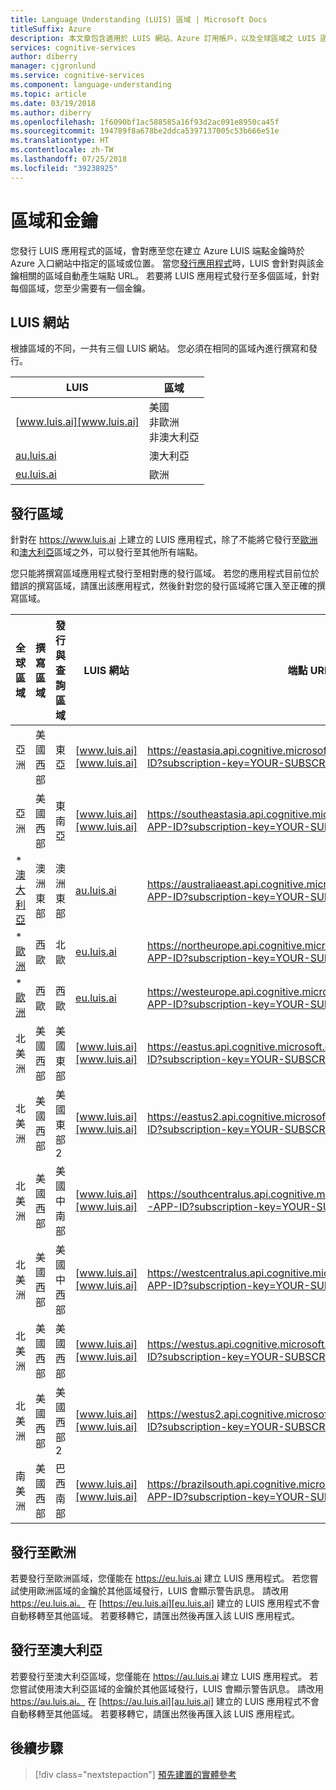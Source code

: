 ```yaml
---
title: Language Understanding (LUIS) 區域 | Microsoft Docs
titleSuffix: Azure
description: 本文章包含適用於 LUIS 網站、Azure 訂用帳戶，以及全球區域之 LUIS 區域的清單。
services: cognitive-services
author: diberry
manager: cjgronlund
ms.service: cognitive-services
ms.component: language-understanding
ms.topic: article
ms.date: 03/19/2018
ms.author: diberry
ms.openlocfilehash: 1f6090bf1ac588585a16f93d2ac091e8950ca45f
ms.sourcegitcommit: 194789f8a678be2ddca5397137005c53b666e51e
ms.translationtype: HT
ms.contentlocale: zh-TW
ms.lasthandoff: 07/25/2018
ms.locfileid: "39238925"
---
```

# <a name="regions-and-keys"></a>區域和金鑰

您發行 LUIS 應用程式的區域，會對應至您在建立 Azure LUIS 端點金鑰時於 Azure 入口網站中指定的區域或位置。 當您[發行應用程式](./luis-how-to-publish-app.md)時，LUIS 會針對與該金鑰相關的區域自動產生端點 URL。 若要將 LUIS 應用程式發行至多個區域，針對每個區域，您至少需要有一個金鑰。 

## <a name="luis-website"></a>LUIS 網站
根據區域的不同，一共有三個 LUIS 網站。 您必須在相同的區域內進行撰寫和發行。 

|LUIS|區域|
|--|--|
|[www.luis.ai][www.luis.ai]|美國<br>非歐洲<br>非澳大利亞|
|[au.luis.ai][au.luis.ai]|澳大利亞|
|[eu.luis.ai][eu.luis.ai]|歐洲|


## <a name="publishing-regions"></a>發行區域

針對在 https://www.luis.ai 上建立的 LUIS 應用程式，除了不能將它發行至[歐洲](#publishing-to-europe)和[澳大利亞](#publishing-to-australia)區域之外，可以發行至其他所有端點。 

您只能將撰寫區域應用程式發行至相對應的發行區域。 若您的應用程式目前位於錯誤的撰寫區域，請匯出該應用程式，然後針對您的發行區域將它匯入至正確的撰寫區域。 

 全球區域 | 撰寫區域 | 發行與查詢區域   |   LUIS 網站 | 端點 URL 格式   |
|-----|------|------|------|------|
| 亞洲 | 美國西部| 東亞     | [www.luis.ai][www.luis.ai] |  https://eastasia.api.cognitive.microsoft.com/luis/v2.0/apps/YOUR-APP-ID?subscription-key=YOUR-SUBSCRIPTION-KEY   |
| 亞洲 | 美國西部| 東南亞     | [www.luis.ai][www.luis.ai] |   https://southeastasia.api.cognitive.microsoft.com/luis/v2.0/apps/YOUR-APP-ID?subscription-key=YOUR-SUBSCRIPTION-KEY   |
| *[澳大利亞](#publishing-to-australia) | 澳洲東部| 澳洲東部     |   [au.luis.ai][au.luis.ai] | https://australiaeast.api.cognitive.microsoft.com/luis/v2.0/apps/YOUR-APP-ID?subscription-key=YOUR-SUBSCRIPTION-KEY   |
| *[歐洲](#publishing-to-europe)| 西歐| 北歐     | [eu.luis.ai][eu.luis.ai]|  https://northeurope.api.cognitive.microsoft.com/luis/v2.0/apps/YOUR-APP-ID?subscription-key=YOUR-SUBSCRIPTION-KEY   | 
| *[歐洲](#publishing-to-europe) | 西歐| 西歐     | [eu.luis.ai][eu.luis.ai]|  https://westeurope.api.cognitive.microsoft.com/luis/v2.0/apps/YOUR-APP-ID?subscription-key=YOUR-SUBSCRIPTION-KEY   | 
| 北美洲 | 美國西部 | 美國東部      |[www.luis.ai][www.luis.ai] |   https://eastus.api.cognitive.microsoft.com/luis/v2.0/apps/YOUR-APP-ID?subscription-key=YOUR-SUBSCRIPTION-KEY   |
| 北美洲 | 美國西部 | 美國東部 2     | [www.luis.ai][www.luis.ai] |  https://eastus2.api.cognitive.microsoft.com/luis/v2.0/apps/YOUR-APP-ID?subscription-key=YOUR-SUBSCRIPTION-KEY   |
| 北美洲 | 美國西部 | 美國中南部     | [www.luis.ai][www.luis.ai] |  https://southcentralus.api.cognitive.microsoft.com/luis/v2.0/apps/YOUR-APP-ID?subscription-key=YOUR-SUBSCRIPTION-KEY   | 
| 北美洲 | 美國西部 | 美國中西部     |[www.luis.ai][www.luis.ai] |  https://westcentralus.api.cognitive.microsoft.com/luis/v2.0/apps/YOUR-APP-ID?subscription-key=YOUR-SUBSCRIPTION-KEY   |
| 北美洲 | 美國西部 | 美國西部 |  [www.luis.ai][www.luis.ai] | https://westus.api.cognitive.microsoft.com/luis/v2.0/apps/YOUR-APP-ID?subscription-key=YOUR-SUBSCRIPTION-KEY  |
| 北美洲 | 美國西部 | 美國西部 2    | [www.luis.ai][www.luis.ai] |  https://westus2.api.cognitive.microsoft.com/luis/v2.0/apps/YOUR-APP-ID?subscription-key=YOUR-SUBSCRIPTION-KEY  |
| 南美洲 | 美國西部 | 巴西南部     | [www.luis.ai][www.luis.ai] |  https://brazilsouth.api.cognitive.microsoft.com/luis/v2.0/apps/YOUR-APP-ID?subscription-key=YOUR-SUBSCRIPTION-KEY   |

## <a name="publishing-to-europe"></a>發行至歐洲

若要發行至歐洲區域，您僅能在 https://eu.luis.ai 建立 LUIS 應用程式。 若您嘗試使用歐洲區域的金鑰於其他區域發行，LUIS 會顯示警告訊息。 請改用 https://eu.luis.ai。 在 [https://eu.luis.ai][eu.luis.ai] 建立的 LUIS 應用程式不會自動移轉至其他區域。 若要移轉它，請匯出然後再匯入該 LUIS 應用程式。

## <a name="publishing-to-australia"></a>發行至澳大利亞

若要發行至澳大利亞區域，您僅能在 https://au.luis.ai 建立 LUIS 應用程式。 若您嘗試使用澳大利亞區域的金鑰於其他區域發行，LUIS 會顯示警告訊息。 請改用 https://au.luis.ai。 在 [https://au.luis.ai][au.luis.ai] 建立的 LUIS 應用程式不會自動移轉至其他區域。 若要移轉它，請匯出然後再匯入該 LUIS 應用程式。

## <a name="next-steps"></a>後續步驟

> [!div class="nextstepaction"]
> [預先建置的實體參考](./luis-reference-prebuilt-entities.md)

 [www.luis.ai]: https://www.luis.ai
 [au.luis.ai]: https://au.luis.ai
 [eu.luis.ai]: https://eu.luis.ai